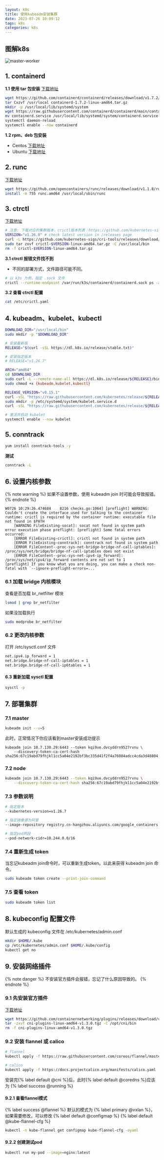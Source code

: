 ```yaml
---
layout: k8s
title: 使用kubeadm安装集群
date: 2023-07-26 10:09:12
tags: k8s
categories: k8s
---
```


## 图解k8s
![master-worker](master-worker.png)
## 1. containerd
**1.1 使用 tar 包安装**
[下载地址](https://github.com/containerd/containerd/releases)

```sh
wget https://github.com/containerd/containerd/releases/download/v1.7.2/containerd-1.7.2-linux-amd64.tar.gz
tar Cxzvf /usr/local containerd-1.7.2-linux-amd64.tar.gz
mkdir -p /usr/local/lib/systemd/system
wget https://raw.githubusercontent.com/containerd/containerd/main/containerd.service
mv containerd.service /usr/local/lib/systemd/system/containerd.service
systemctl daemon-reload
systemctl enable --now containerd
```

**1.2 rpm、deb 包安装**
- Centos [下载地址](https://download.docker.com/linux/centos/7/x86_64/stable/Packages/)
- Ubuntu [下载地址](https://download.docker.com/linux/ubuntu/dists/bionic/pool/stable/amd64)

## 2. runc

[下载地址](https://github.com/opencontainers/runc/releases)

```sh
wget https://github.com/opencontainers/runc/releases/download/v1.1.8/runc.amd64
install -m 755 runc.amd64 /usr/local/sbin/runc
```

## 3. ctrctl

[下载地址](https://github.com/kubernetes-sigs/cri-tools/releases)

```sh
# 注意: 下载对应的集群版本，crictl版本列表：https://github.com/kubernetes-sigs/cri-tools/tags
VERSION="v1.26.0" # check latest version in /releases page
curl -L https://github.com/kubernetes-sigs/cri-tools/releases/download/$VERSION/crictl-${VERSION}-linux-amd64.tar.gz --output crictl-${VERSION}-linux-amd64.tar.gz
sudo tar zxvf crictl-$VERSION-linux-amd64.tar.gz -C /usr/local/bin
rm -f crictl-$VERSION-linux-amd64.tar.gz
```

**3.1 ctrctl 报错文件找不到**
* 不同的部署方式，文件路径可能不同。

```sh
# 以 k3s 为例，指定 .sock 文件
crictl --runtime-endpoint /var/run/k3s/containerd/containerd.sock ps -a
```

**3.2 查看 ctrctl 配置**
```sh
cat /etc/crictl.yaml
```

## 4. kubeadm、kubelet、kubectl
```sh
DOWNLOAD_DIR="/usr/local/bin"
sudo mkdir -p "$DOWNLOAD_DIR"

# 安装最新版
RELEASE="$(curl -sSL https://dl.k8s.io/release/stable.txt)"

# 安装指定版本
# RELEASE="v1.26.7"

ARCH="amd64"
cd $DOWNLOAD_DIR
sudo curl -L --remote-name-all https://dl.k8s.io/release/${RELEASE}/bin/linux/${ARCH}/{kubeadm,kubelet,kubectl}
sudo chmod +x {kubeadm,kubelet,kubectl}

RELEASE_VERSION="v0.15.1"
curl -sSL "https://raw.githubusercontent.com/kubernetes/release/${RELEASE_VERSION}/cmd/kubepkg/templates/latest/deb/kubelet/lib/systemd/system/kubelet.service" | sed "s:/usr/bin:${DOWNLOAD_DIR}:g" | sudo tee /etc/systemd/system/kubelet.service
sudo mkdir -p /etc/systemd/system/kubelet.service.d
curl -sSL "https://raw.githubusercontent.com/kubernetes/release/${RELEASE_VERSION}/cmd/kubepkg/templates/latest/deb/kubeadm/10-kubeadm.conf" | sed "s:/usr/bin:${DOWNLOAD_DIR}:g" | sudo tee /etc/systemd/system/kubelet.service.d/10-kubeadm.conf

# 激活并启动 kubelet
systemctl enable --now kubelet
```

## 5. conntrack
```sh
yum install conntrack-tools -y
```

**测试**
```sh
conntrack -L
```

## 6. 设置内核参数

{% note warning %}
如果不设置参数，使用 kubeadm join 时可能会导致报错。
{% endnote %}

```log
W0726 10:29:26.474684    8216 checks.go:1064] [preflight] WARNING: Couldn't create the interface used for talking to the container runtime: crictl is required by the container runtime: executable file not found in $PATH
	[WARNING FileExisting-socat]: socat not found in system path
error execution phase preflight: [preflight] Some fatal errors occurred:
	[ERROR FileExisting-crictl]: crictl not found in system path
	[ERROR FileExisting-conntrack]: conntrack not found in system path
	[ERROR FileContent--proc-sys-net-bridge-bridge-nf-call-iptables]: /proc/sys/net/bridge/bridge-nf-call-iptables does not exist
	[ERROR FileContent--proc-sys-net-ipv4-ip_forward]: /proc/sys/net/ipv4/ip_forward contents are not set to 1
[preflight] If you know what you are doing, you can make a check non-fatal with `--ignore-preflight-errors=...`
```

### 6.1 加载 bridge 内核模块

查看是否加载 br_netfilter 模块
```sh
lsmod | grep br_netfilter
```

如果没加载执行
```sh
sudo modprobe br_netfilter
```

### 6.2 更改内核参数

打开 /etc/sysctl.conf 文件

```sh
net.ipv4.ip_forward = 1
net.bridge.bridge-nf-call-iptables = 1
net.bridge.bridge-nf-call-ip6tables = 1
```

#### 6.3 重新加载 sysctl 配置
```sh
sysctl -p
```

## 7. 部署集群

### 7.1 master
```sh
kubeadm init --v=5
```


此时，正常情况下你应该看到master安装成功提示
```log
kubeadm join 10.7.130.29:6443 --token kqi9ve.dvcyddrn9527rvnu \
	--discovery-token-ca-cert-hash sha256:67c19abd79fhjkl1cc5a04e2192bf3bc335d41f2f4a76084adcc4cda3d48804
```
### 7.2 node
```sh
kubeadm join 10.7.130.29:6443 --token kqi9ve.dvcyddrn9527rvnu \
	--discovery-token-ca-cert-hash sha256:67c19abd79fhjkl1cc5a04e2192bf3bc335d41f2f4a76084adcc4cda3d48804
```
### 7.3 参数说明
```sh
# 指定版本
--kubernetes-version=v1.26.7

# 指定镜像源为阿里
--image-repository registry.cn-hangzhou.aliyuncs.com/google_containers

# 指定pod网段
--pod-network-cidr=10.244.0.0/16
```

### 7.4 重新生成 token

当忘记kubeadm join命令时，可以重新生成token。以此来获得 kubeadm join 命令。

```sh
sudo kubeadm token create --print-join-command
```
### 7.5 查看 token
```sh
sudo kubeadm token list
```

## 8. kubeconfig 配置文件
默认生成的 kubeconfig 文件在 /etc/kubernetes/admin.conf

```sh
mkdir $HOME/.kube
cp /etc/kubernetes/admin.conf $HOME/.kube/config
kubectl get no
```

## 9. 安装网络插件
{% note danger %}
不安装官方插件会报错，忘记了什么原因导致的。
{% endnote %}

### 9.1 先安装官方插件
[下载地址](https://github.com/containernetworking/plugins/releases)
```sh
wget https://github.com/containernetworking/plugins/releases/download/v1.3.0/cni-plugins-linux-amd64-v1.3.0.tgz
tar -zxvf cni-plugins-linux-amd64-v1.3.0.tgz -C /opt/cni/bin
rm -f cni-plugins-linux-amd64-v1.3.0.tgz
```
### 9.2 安装 flannel 或 calico
```sh
# flannel
kubectl apply -f https://raw.githubusercontent.com/coreos/flannel/master/Documentation/kube-flannel.yml
```
```sh
# calico
kubectl apply -f https://docs.projectcalico.org/manifests/calico.yaml
```

安装完{% label default @cni %}后，此时{% label default @coredns %}应该为 {% label success @running %}

#### 9.2.1 查看flannel模式

{% label success @flannel %} 默认的模式为 {% label primary @vxlan %}，如果需要修改，可以修改 {% label default @configmap %}  {% label default @kube-flannel-cfg %}

```sh
kubectl -n kube-flannel get configmap kube-flannel-cfg -oyaml
```

#### 9.2.2 创建测试pod
```sh
kubectl run my-pod --image=nginx:latest
```